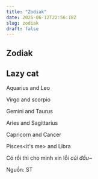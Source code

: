 ```yaml
---
title: "Zodiak"
date: 2025-06-12T22:56:18Z
slug: zodiak
draft: false
---
```


## Zodiak

## Lazy cat

Aquarius and Leo

Virgo and scorpio

Gemini and Taurus

Aries and Sagittarius

Capricorn and Cancer

Pisces<it's me> and Libra 

Có rồi thì cho mình xin lỗi *cúi đầu*~
 
Nguồn: ST